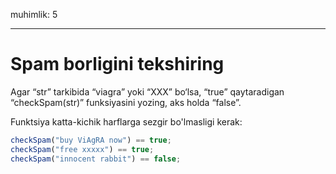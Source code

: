 muhimlik: 5

---

# Spam borligini tekshiring

Agar “str” tarkibida “viagra” yoki “XXX” bo‘lsa, “true” qaytaradigan “checkSpam(str)” funksiyasini yozing, aks holda “false”.

Funktsiya katta-kichik harflarga sezgir bo'lmasligi kerak:

```js
checkSpam("buy ViAgRA now") == true;
checkSpam("free xxxxx") == true;
checkSpam("innocent rabbit") == false;
```
